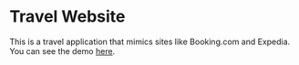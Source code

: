 # Travel Website

This is a travel application that mimics sites like Booking.com and Expedia. You can see the demo [here](https://victornguyen75.github.io/react-website-1/).